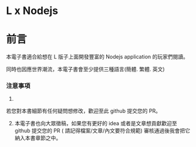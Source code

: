 L x Nodejs
=======

# 前言

本電子書適合給想在 L 版子上面開發豐富的 Nodejs  application 的玩家們閱讀。

同時也因應世界潮流，本電子書會至少提供三種語言(簡體. 繁體. 英文)


### 注意事項

1. 
若您對本書細節有任何疑問想修改，歡迎至此 github 提交您的 PR。 

2. 本電子書也向大眾徵稿，如果您有更好的 idea 或者是文章想貢獻歡迎至 github 提交您的 PR ( 請記得檔案/文章/內文要符合規範) 審核通過後我會把它納入本書章節之中。

